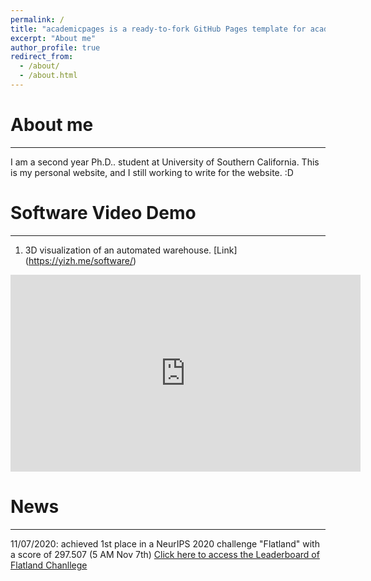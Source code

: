 ```yaml
---
permalink: /
title: "academicpages is a ready-to-fork GitHub Pages template for academic personal websites"
excerpt: "About me"
author_profile: true
redirect_from: 
  - /about/
  - /about.html
---
```


# About me

----

I am a second year Ph.D.. student at University of Southern California. This is my personal website, and I still working to write for the website. :D



# Software Video Demo

---

1. 3D visualization of an automated warehouse. [Link] (https://yizh.me/software/)

<iframe width="560" height="315" src="https://www.youtube-nocookie.com/embed/omjpT013b3s" frameborder="0" allow="accelerometer; autoplay; clipboard-write; encrypted-media; gyroscope; picture-in-picture" allowfullscreen></iframe>

# News

---

11/07/2020: achieved 1st place in a NeurIPS 2020 challenge "Flatland" with a score of 297.507 (5 AM Nov 7th) [Click here to access the Leaderboard of Flatland Chanllege](https://www.aicrowd.com/challenges/neurips-2020-flatland-challenge/leaderboards)